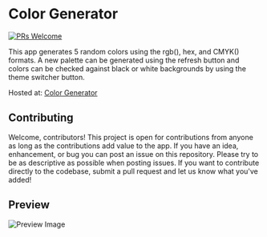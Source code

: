 # Color Generator

[![PRs Welcome](https://img.shields.io/badge/PRs-welcome-brightgreen.svg?style=flat-square)](http://makeapullrequest.com) 

This app generates 5 random colors using the rgb(), hex, and CMYK() formats. A new palette can be generated using the refresh button and colors can be checked against black or white backgrounds by using the theme switcher button.

Hosted at: [Color Generator](https://rogue-cyborg.github.io/color-generator/)

## Contributing
Welcome, contributors! This project is open for contributions from anyone as long as the contributions add value to the app. If you have an idea, enhancement, or bug you can post an issue on this repository. Please try to be as descriptive as possible when posting issues. If you want to contribute directly to the codebase, submit a pull request and let us know what you've added!

## Preview
![Preview Image](https://github.com/rogue-cyborg/color-generator/blob/master/preview.png)
